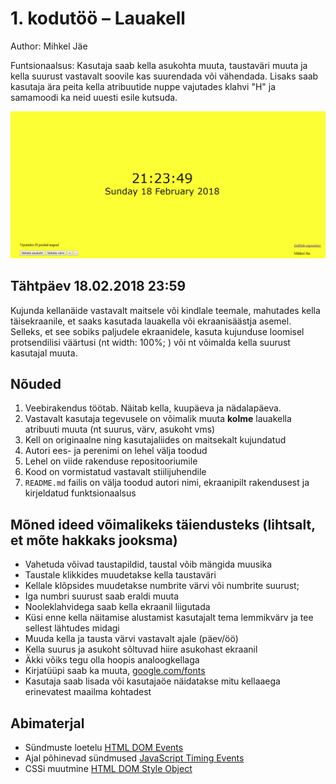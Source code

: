 # 1. kodutöö – Lauakell

Author: Mihkel Jäe

Funtsionaalsus: Kasutaja saab kella asukohta muuta, taustaväri muuta ja kella suurust vastavalt soovile kas suurendada või vähendada. Lisaks saab kasutaja ära peita kella atribuutide nuppe vajutades  klahvi "H" ja samamoodi ka neid uuesti esile kutsuda.

![screenshot](screenshot.PNG)

## Tähtpäev 18.02.2018 23:59

Kujunda kellanäide vastavalt maitsele või kindlale teemale, mahutades kella täisekraanile, et saaks kasutada lauakella või ekraanisäästja asemel. Selleks, et see sobiks paljudele ekraanidele, kasuta kujunduse loomisel protsendilisi väärtusi (nt width: 100%; ) või nt võimalda kella suurust kasutajal muuta.

## Nõuded

1. Veebirakendus töötab. Näitab kella, kuupäeva ja nädalapäeva.
1. Vastavalt kasutaja tegevusele on võimalik muuta **kolme** lauakella atribuuti muuta (nt suurus, värv, asukoht vms)
1. Kell on originaalne ning kasutajaliides on maitsekalt kujundatud
1. Autori ees- ja perenimi on lehel välja toodud
1. Lehel on viide rakenduse repositooriumile
1. Kood on vormistatud vastavalt stiilijuhendile
1. `README.md` failis on välja toodud autori nimi, ekraanipilt rakendusest ja kirjeldatud funktsionaalsus

## Mõned ideed võimalikeks täiendusteks (lihtsalt, et mõte hakkaks jooksma)

* Vahetuda võivad taustapildid, taustal võib mängida muusika
* Taustale klikkides muudetakse kella taustaväri
* Kellale klõpsides muudetakse numbrite värvi või numbrite suurust;
* Iga numbri suurust saab eraldi muuta
* Nooleklahvidega saab kella ekraanil liigutada
* Küsi enne kella näitamise alustamist kasutajalt tema lemmikvärv ja tee sellest lähtudes midagi
* Muuda kella ja tausta värvi vastavalt ajale (päev/öö)
* Kella suurus ja asukoht sõltuvad hiire asukohast ekraanil
* Äkki võiks tegu olla hoopis analoogkellaga
* Kirjatüüpi saab ka muuta, [google.com/fonts](https://www.google.com/fonts)
* Kasutaja saab lisada või kasutajaöe näidatakse mitu kellaaega erinevatest maailma kohtadest

## Abimaterjal

* Sündmuste loetelu [HTML DOM Events](http://www.w3schools.com/jsref/dom_obj_event.asp)
* Ajal põhinevad sündmused [JavaScript Timing Events](http://www.w3schools.com/js/js_timing.asp)
* CSSi muutmine [HTML DOM Style Object](http://www.w3schools.com/jsref/dom_obj_style.asp)
